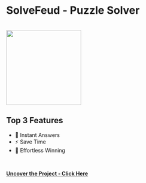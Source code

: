 # SolveFeud - Puzzle Solver
<br>

<img src="https://imgur.com/bOa17Cr" height="200">
<br>

## Top 3 Features

* 🧩 Instant Answers
* ⚡ Save Time
* 🌟 Effortless Winning
<br>

**[Uncover the Project - Click Here](https://solvefeud.com/)**
